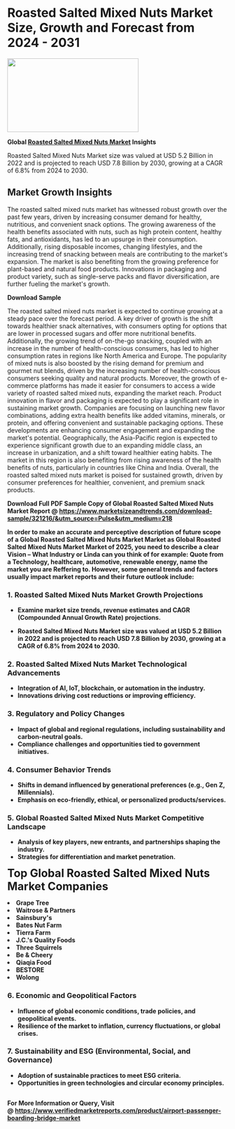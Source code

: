 <H1>Roasted Salted Mixed Nuts Market Size, Growth and Forecast from 2024 - 2031</H1><img class="aligncenter size-medium wp-image-584254" src="https://thirdeyenews.in/wp-content/uploads/2024/09/Global-Market-Research-300x168.jpeg" alt="" width="300" height="168" /><p><strong>Global&nbsp;<a href="https://www.marketsizeandtrends.com/download-sample/321216/&amp;utm_source=Pulse&amp;utm_medium=218">Roasted Salted Mixed Nuts Market</a> Insights</strong></p><p>Roasted Salted Mixed Nuts Market size was valued at USD 5.2 Billion in 2022 and is projected to reach USD 7.8 Billion by 2030, growing at a CAGR of 6.8% from 2024 to 2030.</p><p><h2>Market Growth Insights</h2> <p>The roasted salted mixed nuts market has witnessed robust growth over the past few years, driven by increasing consumer demand for healthy, nutritious, and convenient snack options. The growing awareness of the health benefits associated with nuts, such as high protein content, healthy fats, and antioxidants, has led to an upsurge in their consumption. Additionally, rising disposable incomes, changing lifestyles, and the increasing trend of snacking between meals are contributing to the market's expansion. The market is also benefiting from the growing preference for plant-based and natural food products. Innovations in packaging and product variety, such as single-serve packs and flavor diversification, are further fueling the market's growth.</p> <p><strong>Download Sample</strong></p> <p>The roasted salted mixed nuts market is expected to continue growing at a steady pace over the forecast period. A key driver of growth is the shift towards healthier snack alternatives, with consumers opting for options that are lower in processed sugars and offer more nutritional benefits. Additionally, the growing trend of on-the-go snacking, coupled with an increase in the number of health-conscious consumers, has led to higher consumption rates in regions like North America and Europe. The popularity of mixed nuts is also boosted by the rising demand for premium and gourmet nut blends, driven by the increasing number of health-conscious consumers seeking quality and natural products. Moreover, the growth of e-commerce platforms has made it easier for consumers to access a wide variety of roasted salted mixed nuts, expanding the market reach. Product innovation in flavor and packaging is expected to play a significant role in sustaining market growth. Companies are focusing on launching new flavor combinations, adding extra health benefits like added vitamins, minerals, or protein, and offering convenient and sustainable packaging options. These developments are enhancing consumer engagement and expanding the market's potential. Geographically, the Asia-Pacific region is expected to experience significant growth due to an expanding middle class, an increase in urbanization, and a shift toward healthier eating habits. The market in this region is also benefiting from rising awareness of the health benefits of nuts, particularly in countries like China and India. Overall, the roasted salted mixed nuts market is poised for sustained growth, driven by consumer preferences for healthier, convenient, and premium snack products.</p> <p><strong></p><p><span class=""><strong>Download Full PDF Sample Copy of Global Roasted Salted Mixed Nuts Market Report</strong> @ <a href="https://www.marketsizeandtrends.com/download-sample/321216/&amp;utm_source=Pulse&amp;utm_medium=218" target="_blank">https://www.marketsizeandtrends.com/download-sample/321216/&amp;utm_source=Pulse&amp;utm_medium=218</a></span></p><p>In order to make an accurate and perceptive description of future scope of a Global&nbsp;Roasted Salted Mixed Nuts Market Market as Global&nbsp;Roasted Salted Mixed Nuts Market Market of 2025, you need to describe a clear Vision &ndash; What Industry or Linda can you think of for example: Quote from a Technology, healthcare, automotive, renewable energy, name the market you are Reffering to. However, some general trends and factors usually impact market reports and their future outlook include:</p><h3>1.&nbsp;<strong>Roasted Salted Mixed Nuts Market Growth Projections</strong></h3><ul><li>Examine market size trends, revenue estimates and CAGR (Compounded Annual Growth Rate) projections.</li><li><p>Roasted Salted Mixed Nuts Market size was valued at USD 5.2 Billion in 2022 and is projected to reach USD 7.8 Billion by 2030, growing at a CAGR of 6.8% from 2024 to 2030.</p></li></ul><h3>2.&nbsp;<strong>Roasted Salted Mixed Nuts Market Technological Advancements</strong></h3><ul><li>Integration of AI, IoT, blockchain, or automation in the industry.</li><li>Innovations driving cost reductions or improving efficiency.</li></ul><h3>3.&nbsp;<strong>Regulatory and Policy Changes</strong></h3><ul><li>Impact of global and regional regulations, including sustainability and carbon-neutral goals.</li><li>Compliance challenges and opportunities tied to government initiatives.</li></ul><h3>4.&nbsp;<strong>Consumer Behavior Trends</strong></h3><ul><li>Shifts in demand influenced by generational preferences (e.g., Gen Z, Millennials).</li><li>Emphasis on eco-friendly, ethical, or personalized products/services.</li></ul><h3>5.&nbsp;<strong>Global Roasted Salted Mixed Nuts Market Competitive Landscape</strong></h3><ul><li>Analysis of key players, new entrants, and partnerships shaping the industry.</li><li>Strategies for differentiation and market penetration.</li></ul><p data-pm-slice="1 1 []"><span style="color: inherit; font-family: inherit; font-size: 25px;">Top Global Roasted Salted Mixed Nuts Market Companies</span></p><div class="" data-test-id=""><p><li>Grape Tree</li><li> Waitrose & Partners</li><li> Sainsbury's</li><li> Bates Nut Farm</li><li> Tierra Farm</li><li> J.C.'s Quality Foods</li><li> Three Squirrels</li><li> Be & Cheery</li><li> Qiaqia Food</li><li> BESTORE</li><li> Wolong</li></p></div><h3>6.&nbsp;<strong>Economic and Geopolitical Factors</strong></h3><ul><li>Influence of global economic conditions, trade policies, and geopolitical events.</li><li>Resilience of the market to inflation, currency fluctuations, or global crises.</li></ul><h3>7.&nbsp;<strong>Sustainability and ESG (Environmental, Social, and Governance)</strong></h3><ul><li>Adoption of sustainable practices to meet ESG criteria.</li><li>Opportunities in green technologies and circular economy principles.</li></ul><h2><strong style="font-size: 14px;">For More Information or Query, Visit @&nbsp;</strong><a style="background-color: #ffffff; font-size: 14px;" href="https://www.marketsizeandtrends.com/report/roasted-salted-mixed-nuts-market/" target="_blank">https://www.verifiedmarketreports.com/product/airport-passenger-boarding-bridge-market</a></h2>
